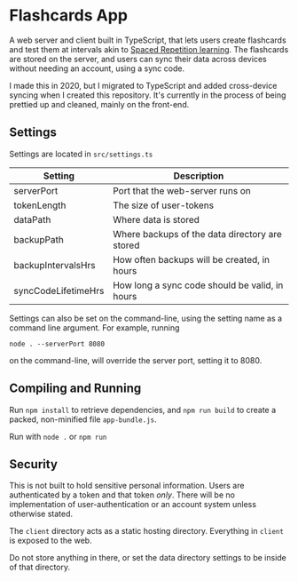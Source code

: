 # Flashcards App
A web server and client built in TypeScript, that lets users create flashcards and test them at intervals akin to [Spaced Repetition learning](https://en.wikipedia.org/wiki/Spaced_repetition). The flashcards are stored on the server, and users can sync their data across devices without needing an account, using a sync code.

I made this in 2020, but I migrated to TypeScript and added cross-device syncing when I created this repository. It's currently in the process of being prettied up and cleaned, mainly on the front-end.

## Settings
Settings are located in `src/settings.ts`

| Setting | Description |
| ----- | ----- |
| serverPort | Port that the web-server runs on|
|tokenLength| The size of user-tokens|
|dataPath| Where data is stored|
|backupPath| Where backups of the data directory are stored|
|backupIntervalsHrs| How often backups will be created, in hours|
|syncCodeLifetimeHrs| How long a sync code should be valid, in hours|

Settings can also be set on the command-line, using the setting name as a command line argument. For example, running
```
node . --serverPort 8080
``` 
on the command-line, will override the server port, setting it to 8080.

## Compiling and Running
Run `npm install` to retrieve dependencies, and `npm run build` to create a packed, non-minified file `app-bundle.js`.

Run with `node .` or `npm run`

## Security
This is not built to hold sensitive personal information. Users are authenticated by a token and that token *only*. There will be no implementation of user-authentication or an account system unless otherwise stated.

The `client` directory acts as a static hosting directory. Everything in `client` is exposed to the web.

Do not store anything in there, or set the data directory settings to be inside of that directory.
